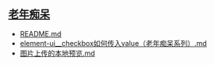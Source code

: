 ## [老年痴呆](./docs/老年痴呆)
- [README.md](./docs/老年痴呆/README.md)
- [element-ui__checkbox如何传入value（老年痴呆系列）.md](./docs/老年痴呆/element-ui__checkbox如何传入value（老年痴呆系列）.md)
- [图片上传的本地预览.md](./docs/老年痴呆/图片上传的本地预览.md)

